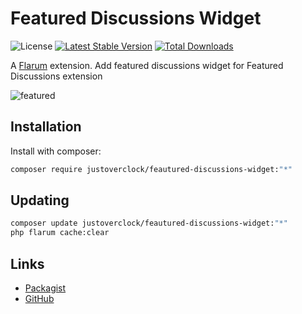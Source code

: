 # Featured Discussions Widget

![License](https://img.shields.io/badge/license-MIT-blue.svg) [![Latest Stable Version](https://img.shields.io/packagist/v/justoverclock/feautured-discussions-widget.svg)](https://packagist.org/packages/justoverclock/feautured-discussions-widget) [![Total Downloads](https://img.shields.io/packagist/dt/justoverclock/feautured-discussions-widget.svg)](https://packagist.org/packages/justoverclock/feautured-discussions-widget)

A [Flarum](http://flarum.org) extension. Add featured discussions widget for Featured Discussions extension

![featured](https://user-images.githubusercontent.com/79002016/135865379-1f261ff9-4bfe-4dd8-8307-a7bb80b6b7ce.png)

## Installation

Install with composer:

```sh
composer require justoverclock/feautured-discussions-widget:"*"
```

## Updating

```sh
composer update justoverclock/feautured-discussions-widget:"*"
php flarum cache:clear
```

## Links

- [Packagist](https://packagist.org/packages/justoverclock/feautured-discussions-widget)
- [GitHub](https://github.com/justoverclockl/feautured-discussions-widget)
